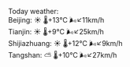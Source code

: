 Today weather:  
Beijing: ☀️   🌡️+13°C 🌬️↙11km/h  
Tianjin: ☀️   🌡️+9°C 🌬️↙25km/h  
Shijiazhuang: ☀️   🌡️+12°C 🌬️↙9km/h  
Tangshan: ⛅️  🌡️+10°C 🌬️↙27km/h  
